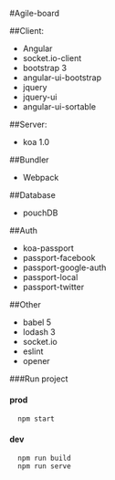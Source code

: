 #Agile-board

##Client:
* Angular
* socket.io-client
* bootstrap 3
* angular-ui-bootstrap
* jquery
* jquery-ui
* angular-ui-sortable

##Server:
* koa 1.0

##Bundler
* Webpack

##Database
* pouchDB

##Auth
* koa-passport
* passport-facebook
* passport-google-auth
* passport-local
* passport-twitter

##Other
* babel 5
* lodash 3
* socket.io
* eslint
* opener

###Run project
#### prod 
```
  npm start
```
#### dev
```
  npm run build
  npm run serve
```

